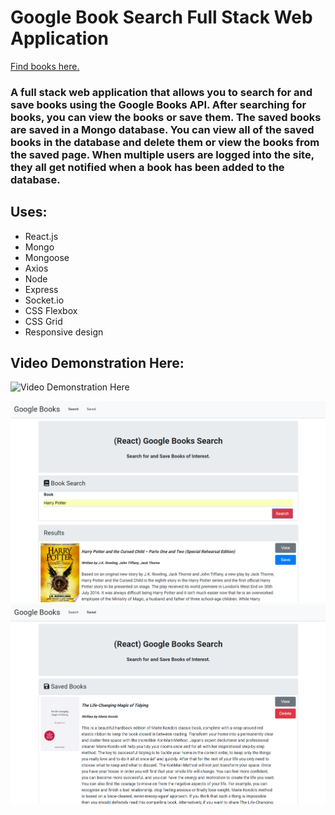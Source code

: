 # Google Book Search Full Stack Web Application

[Find books here.](https://agile-anchorage-50530.herokuapp.com/)

### A full stack web application that allows you to search for and save books using the Google Books API.  After searching for books, you can view the books or save them.  The saved books are saved in a Mongo database.  You can view all of the saved books in the database and delete them or view the books from the saved page.  When multiple users are logged into the site, they all get notified when a book has been added to the database.

## Uses:
 * React.js
 * Mongo
 * Mongoose
 * Axios
 * Node
 * Express
 * Socket.io
 * CSS Flexbox
 * CSS Grid
 * Responsive design

 ## Video Demonstration Here:
![Video Demonstration Here](/client/public/assets/images/demo.gif)

![frontpage image](/client/public/assets/images/search.PNG)
![saved page image](/client/public/assets/images/saved.PNG)
